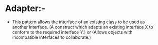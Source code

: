 # Adapter:-

- This pattern allows the interface of an existing class to be used as another interface. (A construct which adapts an
  existing interface X to conform to the required interface Y.) or (Allows objects with incompatible interfaces to
  collaborate.)
